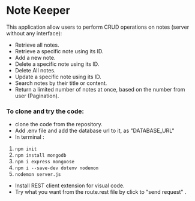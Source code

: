 # Note Keeper
This application allow users to perform CRUD operations on notes (server without any interface): 
* Retrieve all notes.
* Retrieve a specific note using its ID.
* Add a new note.
* Delete a specific note using its ID.
* Delete All notes.
* Update a specific note using its ID.
* Search notes by their title or content.
* Return a limited number of notes at once, based on the number from user (Pagination).

### To clone and try the code:
* clone the code from the repository.
* Add .env file and add the database url to it, as "DATABASE_URL" 
* In terminal : 
1. <code>npm init</code>
2. <code>npm install mongodb</code>
3. <code>npm i express mongoose</code>
4. <code>npm i --save-dev dotenv nodemon</code>
5. <code>nodemon server.js</code>
* Install REST client extension for visual code. 
* Try what you want from the route.rest file by click to "send request" .
